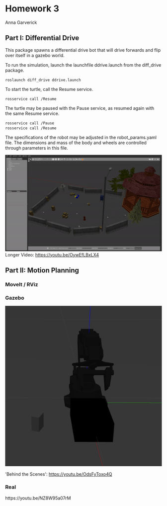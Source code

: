 
<h1>Homework 3</h1>
<p>Anna Garverick</p>

<h2>Part I: Differential Drive</h2>


This package spawns a differential drive bot that will drive forwards and flip over itself in a gazebo world.

To run the simulation, launch the launchfile ddrive.launch from the diff_drive package.

    roslaunch diff_drive ddrive.launch
    
To start the turtle, call the Resume service.    
    
    rosservice call /Resume

The turtle may be paused with the Pause service, as resumed again with the same Resume service.
    
    rosservice call /Pause
    rosservice call /Resume

The specifications of the robot may be adjusted in the robot_params.yaml file. The dimensions and mass of the body and wheels are controlled through parameters in this file. 

![DDrive Gif](ddrive.gif)
Longer Video: https://youtu.be/OywEfLBxLX4


<h2>Part II: Motion Planning </h2>

<h3>MoveIt / RViz</h3>
<h3>Gazebo</h3>

![Gazebo Gif](gazebo.gif)

'Behind the Scenes': https://youtu.be/OdsFyToxo4Q

<h3>Real</h3>
https://youtu.be/NZ8W95a07rM

